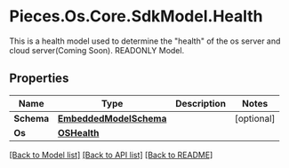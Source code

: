 # Pieces.Os.Core.SdkModel.Health
This is a health model used to determine the \"health\" of the os server and cloud server(Coming Soon). READONLY Model.

## Properties

Name | Type | Description | Notes
------------ | ------------- | ------------- | -------------
**Schema** | [**EmbeddedModelSchema**](EmbeddedModelSchema.md) |  | [optional] 
**Os** | [**OSHealth**](OSHealth.md) |  | 

[[Back to Model list]](../README.md#documentation-for-models) [[Back to API list]](../README.md#documentation-for-api-endpoints) [[Back to README]](../README.md)

